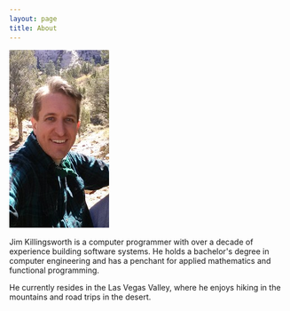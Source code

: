 ```yaml
---
layout: page
title: About
---
```


<img src="/assets/img/headshot-utah.jpg" alt="Headshot" class="floating" />

Jim Killingsworth is a computer programmer with over a decade of experience building software systems. He holds a bachelor's degree in computer engineering and has a penchant for applied mathematics and functional programming.

He currently resides in the Las Vegas Valley, where he enjoys hiking in the mountains and road trips in the desert.
